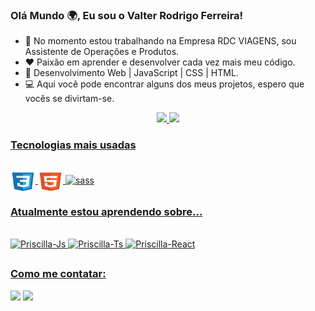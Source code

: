 ### Olá Mundo 🌍, Eu sou o Valter Rodrigo Ferreira!

- 🔭 No momento estou trabalhando na Empresa RDC VIAGENS, sou Assistente de Operações e Produtos.
- ❤ Paixão em aprender e desenvolver cada vez mais meu código.
- 🌱 Desenvolvimento Web | JavaScript | CSS | HTML.
- 💻 Aqui você pode encontrar alguns dos meus projetos, espero que vocês se divirtam-se.

<div align="center">
  <a href="https://github.com/ValterRodrigoFerreira">
  <img height="180em" src="https://github-readme-stats.vercel.app/api?username=ValterRodrigoFerreira&show_icons=true&theme=dark&include_all_commits=true&count_private=true"/>
  <img height="180em" src="https://github-readme-stats.vercel.app/api/top-langs/?username=ValterRodrigoFerreira&layout=compact&langs_count=7&theme=dark"/>
</div>
  
  <h3> Tecnologias mais usadas </h3>
  <div style="display: inline_block"><br>
<img align="center" alt="valter-CSS" height="30" width="40" src="https://raw.githubusercontent.com/devicons/devicon/master/icons/css3/css3-original.svg">
<img align="center" alt="valter-HTML" height="30" width="40" src="https://raw.githubusercontent.com/devicons/devicon/master/icons/html5/html5-original.svg">
 <img aling="bottom" alt="sass" height="30" width="40" src="https://cdn.jsdelivr.net/gh/devicons/devicon/icons/sass/sass-original.svg"></img
</div>

<h3> Atualmente estou aprendendo sobre... </h3>
  <div style="display: inline_block"><br>
<img align="bottom" alt="Priscilla-Js" height="50" width="auto" src="https://img.icons8.com/color/344/javascript--v1.png">
  <img align="bottom" alt="Priscilla-Ts" height="50" width="auto" src="https://img.icons8.com/color/344/typescript.png">
  <img align="bottom" alt="Priscilla-React" height="50" width="auto" src="https://cdn.jsdelivr.net/gh/devicons/devicon/icons/react/react-original-wordmark.svg"
</div>

  ##
  <h3> Como me contatar:</h3>
  <div>  
  <a href="https://www.linkedin.com/in/valter-ferreira-89843b224/" target="_blank"><img src="https://img.shields.io/badge/-LinkedIn-%230077B5?style=for-the-badge&logo=linkedin&logoColor=white" target="_blank"></a> 
  <a href = "mailto:valter.rodrigo.ferreira@gmail.com"><img src="https://img.shields.io/badge/-Gmail-%23333?style=for-the-badge&logo=gmail&logoColor=white" target="_blank"></a>
</div>
